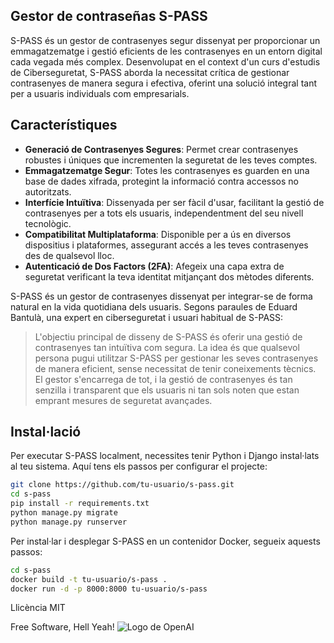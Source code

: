 ## Gestor de contraseñas S-PASS 
S-PASS és un gestor de contrasenyes segur dissenyat per proporcionar un emmagatzematge i gestió eficients de les contrasenyes en un entorn digital cada vegada més complex. Desenvolupat en el context d'un curs d'estudis de Ciberseguretat, S-PASS aborda la necessitat crítica de gestionar contrasenyes de manera segura i efectiva, oferint una solució integral tant per a usuaris individuals com empresarials.
## Característiques

- **Generació de Contrasenyes Segures**: Permet crear contrasenyes robustes i úniques que incrementen la seguretat de les teves comptes.
- **Emmagatzematge Segur**: Totes les contrasenyes es guarden en una base de dades xifrada, protegint la informació contra accessos no autoritzats.
- **Interfície Intuïtiva**: Dissenyada per ser fàcil d'usar, facilitant la gestió de contrasenyes per a tots els usuaris, independentment del seu nivell tecnològic.
- **Compatibilitat Multiplataforma**: Disponible per a ús en diversos dispositius i plataformes, assegurant accés a les teves contrasenyes des de qualsevol lloc.
- **Autenticació de Dos Factors (2FA)**: Afegeix una capa extra de seguretat verificant la teva identitat mitjançant dos mètodes diferents.

S-PASS és un gestor de contrasenyes dissenyat per integrar-se de forma natural en la vida quotidiana dels usuaris. Segons paraules de Eduard Bantulà, una expert en ciberseguretat i usuari habitual de S-PASS:

> L'objectiu principal de disseny de S-PASS és oferir 
una gestió de contrasenyes tan intuïtiva com segura.
> La idea és que qualsevol persona pugui utilitzar S-PASS
> per gestionar les seves contrasenyes de manera eficient, 
sense necessitat de tenir coneixements tècnics.
> El gestor s'encarrega de tot, i la gestió de contrasenyes 
és tan senzilla i transparent que els usuaris ni tan sols 
noten que estan emprant mesures de seguretat avançades.

## Instal·lació
Per executar S-PASS localment, necessites tenir Python i Django instal·lats al teu sistema. Aquí tens els passos per configurar el projecte:

```sh
git clone https://github.com/tu-usuario/s-pass.git
cd s-pass
pip install -r requirements.txt
python manage.py migrate
python manage.py runserver
```


Per instal·lar i desplegar S-PASS en un contenidor Docker, segueix aquests passos:
```sh
cd s-pass
docker build -t tu-usuario/s-pass .
docker run -d -p 8000:8000 tu-usuario/s-pass
```

Llicència
MIT

Free Software, Hell Yeah!
![Logo de OpenAI](https://static.wikia.nocookie.net/marisqueria/images/1/19/Donpollo.jpeg/revision/latest?cb=20230105232639&path-prefix=es)

